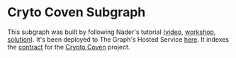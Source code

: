 # Cryto Coven Subgraph

This subgraph was built by following Nader's tutorial
([video](https://www.youtube.com/watch?v=VRK17Ai33Dw),
[workshop](https://github.com/dabit3/custom-nft-subgraph-workshop),
[solution](https://github.com/dabit3/cryptocoven-api)). It's been deployed to
The Graph's Hosted Service
[here](https://thegraph.com/hosted-service/subgraph/raulrpearson/crypto-coven).
It indexes the
[contract](https://etherscan.io/address/0x5180db8F5c931aaE63c74266b211F580155ecac8)
for the [Crypto Coven](https://www.cryptocoven.xyz/) project.
